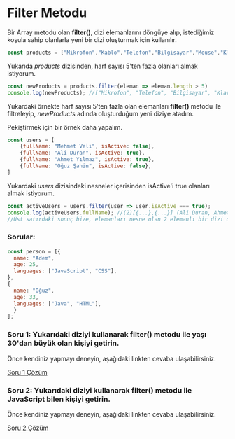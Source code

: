 # Filter Metodu

Bir Array metodu olan **filter()**, dizi elemanlarını döngüye alıp, istediğimiz koşula sahip olanlarla yeni bir dizi oluşturmak için kullanılır.

```javascript
const products = ["Mikrofon","Kablo","Telefon","Bilgisayar","Mouse","Klavye","Ekran"]
```

Yukarıda *products* dizisinden, harf sayısı 5'ten fazla olanları almak istiyorum.

```javascript
const newProducts = products.filter(eleman => eleman.length > 5)
console.log(newProducts); //["Mikrofon", "Telefon", "Bilgisayar", "Klavye"]
```

Yukardaki örnekte harf sayısı 5'ten fazla olan elemanları **filter()** metodu ile filtreleyip, *newProducts* adında oluşturduğum yeni diziye atadım.

Pekiştirmek için bir örnek daha yapalım.

```javascript
const users = [
	{fullName: "Mehmet Veli", isActive: false},
	{fullName: "Ali Duran", isActive: true},
    {fullName: "Ahmet Yılmaz", isActive: true},
    {fullName: "Oğuz Şahin", isActive: false},
]
```

Yukardaki *users* dizisindeki nesneler içerisinden isActive'i true olanları almak istiyorum.

```javascript
const activeUsers = users.filter(user => user.isActive === true);
console.log(activeUsers.fullName); //(2)[{...},{...}] (Ali Duran, Ahmet Yılmaz)
//Üst satırdaki sonuç bize, elemanları nesne olan 2 elemanlı bir dizi olduğunu söylüyor.
```

### Sorular:

```javascript
const person = [{
  name: "Adem",
  age: 25,
  languages: ["JavaScript", "CSS"],
},
{
  name: "Oğuz",
  age: 33,
  languages: ["Java", "HTML"],
  }
];
```

### Soru 1: Yukarıdaki diziyi kullanarak filter() metodu ile yaşı 30'dan büyük olan kişiyi getirin.

Önce kendiniz yapmayı deneyin, aşağıdaki linkten cevaba ulaşabilirsiniz. 

[Soru 1 Çözüm](https://codepen.io/sahinaykkt/pen/YzGdaeW?editors=0011)

### Soru 2: Yukarıdaki diziyi kullanarak filter() metodu ile JavaScript bilen kişiyi getirin.

Önce kendiniz yapmayı deneyin, aşağıdaki linkten cevaba ulaşabilirsiniz. 

[Soru 2 Çözüm](https://codepen.io/sahinaykkt/pen/BaLvrxw?editors=0010)